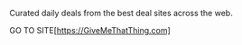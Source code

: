 Curated daily deals from the best deal sites across the web. 

GO TO SITE[https://GiveMeThatThing.com]
